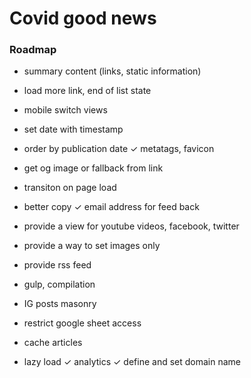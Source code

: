 # Covid good news

### Roadmap

- summary content (links, static information)
- load more link, end of list state
- mobile switch views
- set date with timestamp
- order by publication date
✓ metatags, favicon
- get og image or fallback from link
- transiton on page load
- better copy
✓ email address for feed back
- provide a view for youtube videos, facebook, twitter
- provide a way to set images only
- provide rss feed
- gulp, compilation

- IG posts masonry
- restrict google sheet access
- cache articles
- lazy load
✓ analytics
✓ define and set domain name
